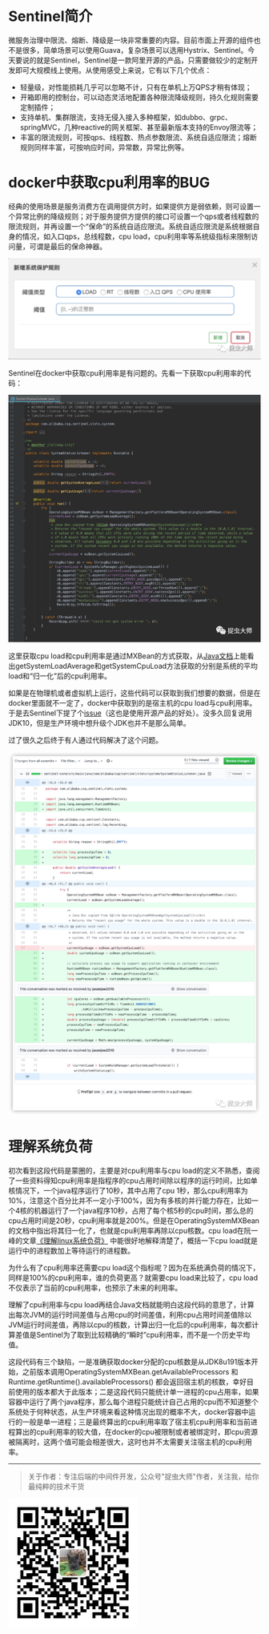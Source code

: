 # Sentinel简介

微服务治理中限流、熔断、降级是一块非常重要的内容。目前市面上开源的组件也不是很多，简单场景可以使用Guava，复杂场景可以选用Hystrix、Sentinel。今天要说的就是Sentinel，Sentinel是一款阿里开源的产品，只需要做较少的定制开发即可大规模线上使用。从使用感受上来说，它有以下几个优点：
- 轻量级，对性能损耗几乎可以忽略不计，只有在单机上万QPS才稍有体现；
- 开箱即用的控制台，可以动态灵活地配置各种限流降级规则，持久化规则需要定制插件；
- 支持单机、集群限流，支持无侵入接入多种框架，如dubbo、grpc、springMVC，几种reactive的网关框架、甚至最新版本支持的Envoy限流等；
- 丰富的限流规则，可按qps、线程数、热点参数限流、系统自适应限流；熔断规则同样丰富，可按响应时间，异常数，异常比例等。

# docker中获取cpu利用率的BUG

经典的使用场景是服务消费方在调用提供方时，如果提供方是弱依赖，则可设置一个异常比例的降级规则；对于服务提供方提供的接口可设置一个qps或者线程数的限流规则，并再设置一个“保命”的系统自适应限流。系统自适应限流是系统根据自身的情况，如入口qps，总线程数，cpu load，cpu利用率等系统级指标来限制访问量，可谓是最后的保命神器。

![](img1.jpg)

Sentinel在docker中获取cpu利用率是有问题的。先看一下获取cpu利用率的代码：

![](img2.jpg)

这里获取cpu load和cpu利用率是通过MXBean的方式获取，从[Java文档](https://docs.oracle.com/javase/8/docs/jre/api/management/extension/com/sun/management/OperatingSystemMXBean.html
)上能看出getSystemLoadAverage和getSystemCpuLoad方法获取的分别是系统的平均load和“归一化”后的cpu利用率。

如果是在物理机或者虚拟机上运行，这些代码可以获取到我们想要的数据，但是在docker里面就不一定了，docker中获取到的是宿主机的cpu load与cpu利用率。于是去Sentinel下提了个[issue](https://github.com/alibaba/Sentinel/issues/1146)（这也是使用开源产品的好处）。没多久回复说用JDK10，但是生产环境中想升级个JDK也并不是那么简单。

过了很久之后终于有人通过代码解决了这个问题。

![](img3.jpg)

# 理解系统负荷

初次看到这段代码是蒙圈的，主要是对cpu利用率与cpu load的定义不熟悉，查阅了一些资料得知cpu利用率是指程序的cpu占用时间除以程序的运行时间，比如单核情况下，一个java程序运行了10秒，其中占用了cpu 1秒，那么cpu利用率为10%，注意这个百分比并不一定小于100%，因为有多核的并行能力存在，比如一个4核的机器运行了一个java程序10秒，占用了每个核5秒的cpu时间，那么总的cpu占用时间是20秒，cpu利用率就是200%。但是在OperatingSystemMXBean的文档中指出将其归一化了，也就是cpu利用率再除以cpu核数。cpu load在阮一峰的文章[《理解linux系统负荷》](https://www.ruanyifeng.com/blog/2011/07/linux_load_average_explained.html) 中能很好地解释清楚了，概括一下cpu load就是运行中的进程数加上等待运行的进程数。

为什么有了cpu利用率还需要cpu load这个指标呢？因为在系统满负荷的情况下，同样是100%的cpu利用率，谁的负荷更高？就需要cpu load来比较了，cpu load不仅表示了当前的cpu利用率，也预示了未来的利用率。

理解了cpu利用率与cpu load再结合Java文档就能明白这段代码的意思了，计算出每次JVM的运行时间差值与占用cpu的时间差值，利用cpu占用时间差值除以JVM运行时间差值，再除以cpu的核数，计算出归一化后的cpu利用率，每次都计算差值是Sentinel为了取到比较精确的“瞬时”cpu利用率，而不是一个历史平均值。

这段代码有三个缺陷，一是准确获取docker分配的cpu核数是从JDK8u191版本开始，之前版本调用OperatingSystemMXBean.getAvailableProcessors 和 Runtime.getRuntime().availableProcessors() 都会返回宿主机的核数，幸好目前使用的版本都大于此版本；二是这段代码只能统计单一进程的cpu占用率，如果容器中运行了两个java程序，那么每个进程只能统计自己占用的cpu而不知道整个系统处于何种状态，从生产环境来看这种情况出现的概率不大，docker容器中运行的一般是单一进程；三是最终算出的cpu利用率取了宿主机cpu利用率和当前进程算出的cpu利用率的较大值，在docker的cpu被限制或者被绑定时，即cpu资源被隔离时，这两个值可能会相差很大，这时也并不太需要关注宿主机的cpu利用率。

---

> 关于作者：专注后端的中间件开发，公众号"捉虫大师"作者，关注我，给你最纯粹的技术干货

![捉虫大师](../../qrcode_small.jpg)